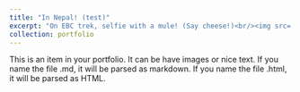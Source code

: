 ```yaml
---
title: "In Nepal! (test)"
excerpt: "On EBC trek, selfie with a mule! (Say cheese!)<br/><img src='/images/me in nepal.jpg'>"
collection: portfolio
---
```


This is an item in your portfolio. It can be have images or nice text. If you name the file .md, it will be parsed as markdown. If you name the file .html, it will be parsed as HTML. 
